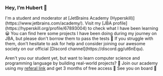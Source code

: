  <h3>Hey, I’m Hubert 👋</h3>
 I'm a student and moderator at [JetBrains Academy (Hyperskill)] (https://www.jetbrains.com/academy/). 
 Visit my [JBA profile](https://hyperskill.org/profile/67893004) to check what I have been learning 😀
 You can find here some projects I have been doing during my journey on JBA, but please don't borrow them to pass the tests 🙈 
 If you struggle with them, don't hesitate to ask for help and consider joining our awesome society on our official [Discord channel](https://discord.gg/ut6nEqu).

 Aren't you our student yet, but want to learn computer science and programming language by building real-world projects? 👀
 Join our academy using my [referal link](https://hyperskill.org/join/10654f9d7) and get 3 months of free access 🤗
 See you on board 👋
